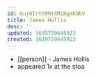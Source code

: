 ```yaml
---
id: Guj0IrtS99t4MiNgxKNbV
title: James Hollis
desc: ''
updated: 1639759645922
created: 1639759645922
---
```



- [[person]] - James Hollis
- appeared 1x at the stoa
